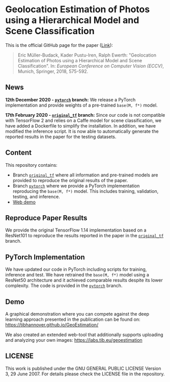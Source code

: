 # Geolocation Estimation of Photos using a Hierarchical Model and Scene Classification
This is the official GitHub page for the paper ([Link](http://openaccess.thecvf.com/content_ECCV_2018/papers/Eric_Muller-Budack_Geolocation_Estimation_of_ECCV_2018_paper.pdf)):

> Eric Müller-Budack, Kader Pustu-Iren, Ralph Ewerth:
"Geolocation Estimation of Photos using a Hierarchical Model and Scene Classification".
In: *European Conference on Computer Vision (ECCV)*, Munich, Springer, 2018, 575-592.

## News

**12th December 2020 - [`pytorch`](https://github.com/TIBHannover/GeoEstimation/tree/pytorch) branch:** 
We release a PyTorch implementation and provide weights of a pre-trained `base(M, f*)` model.

**17th February 2020 - [`original_tf`](https://github.com/TIBHannover/GeoEstimation/tree/original_tf) branch:** 
Since our code is not compatible with TensorFlow 2 and relies on a Caffe model for scene classification, we have added a Dockerfile to simplify the installation. In addition, we have modified the inference script. It is now able to automatically generate the reported results in the paper for the testing datasets.

## Content
This repository contains:

- Branch [`original_tf`](#Reproduce-Paper-Results) where all information and pre-trained models are provided to reproduce the original results of the paper.
- Branch [`pytorch`](#PyTorch-Implementation) where we provide a PyTorch implementation reproducing the `base(M, f*)` model. This includes training, validation, testing, and inference.
- [Web demo](#Demo) 

## Reproduce Paper Results 
We provide the original TensorFlow 1.14 implementation based on a ResNet101 to reproduce the results reported in the paper in the [`original_tf`](https://github.com/TIBHannover/GeoEstimation/tree/original_tf) branch.

## PyTorch Implementation
We have updated our code in PyTorch including scripts for training, inference and test. We have retrained the `base(M, f*)` model using a ResNet50 architecture and it achieved comparable results despite its lower complexity. The code is provided in the [`pytorch`](https://github.com/TIBHannover/GeoEstimation/tree/pytorch) branch.


## Demo

A graphical demonstration where you can compete against the deep learning approach presented in the publication can be found on: https://tibhannover.github.io/GeoEstimation/

We also created an extended web-tool that additionally supports uploading and analyzing your own images: https://labs.tib.eu/geoestimation

## LICENSE

This work is published under the GNU GENERAL PUBLIC LICENSE Version 3, 29 June 2007. For details please check the
LICENSE file in the repository.
